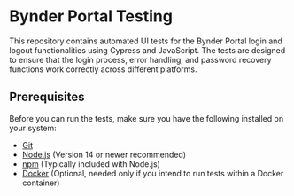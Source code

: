 # Bynder Portal Testing

This repository contains automated UI tests for the Bynder Portal login and logout functionalities using Cypress and JavaScript. The tests are designed to ensure that the login process, error handling, and password recovery functions work correctly across different platforms.

## Prerequisites

Before you can run the tests, make sure you have the following installed on your system:
- [Git](https://git-scm.com/)
- [Node.js](https://nodejs.org/) (Version 14 or newer recommended)
- [npm](https://www.npmjs.com/) (Typically included with Node.js)
- [Docker](https://www.docker.com/) (Optional, needed only if you intend to run tests within a Docker container)




